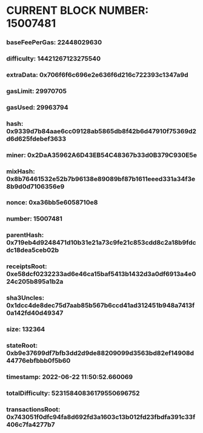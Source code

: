# CURRENT BLOCK NUMBER: 15007481

### baseFeePerGas: 22448029630
### difficulty: 14421267123275540
### extraData: 0x706f6f6c696e2e636f6d216c722393c1347a9d
### gasLimit: 29970705
### gasUsed: 29963794
### hash: 0x9339d7b84aae6cc09128ab5865db8f42b6d47910f75369d2d6d625fdebef3633
### miner: 0x2DaA35962A6D43EB54C48367b33d0B379C930E5e
### mixHash: 0x8b76461532e52b7b96138e89089bf87b1611eeed331a34f3e8b9d0d7106356e9
### nonce: 0xa36bb5e6058710e8
### number: 15007481
### parentHash: 0x719eb4d9248471d10b31e21a73c9fe21c853cdd8c2a18b9fdcdc18dea5ceb02b
### receiptsRoot: 0xe58dcf0232233ad6e46ca15baf5413b1432d3a0df6913a4e024c205b895a1b2a
### sha3Uncles: 0x1dcc4de8dec75d7aab85b567b6ccd41ad312451b948a7413f0a142fd40d49347
### size: 132364
### stateRoot: 0xb9e37699df7bfb3dd2d9de88209099d3563bd82ef14908d44776ebfbbb0f5b60
### timestamp: 2022-06-22 11:50:52.660069
### totalDifficulty: 52315840836179550696752
### transactionsRoot: 0x743051f0dfc94fa8d692fd3a1603c13b012fd23fbdfa391c33f406c7fa4277b7
